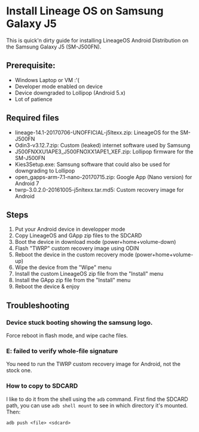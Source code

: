 # Install Lineage OS on Samsung Galaxy J5

This is quick'n dirty guide for installing LineageOS Android Distribution on the Samsung Galaxy J5 (SM-J500FN).

## Prerequisite:

* Windows Laptop or VM :'(
 * Developer mode enabled on device
 * Device downgraded to Lollipop (Android 5.x)
 * Lot of patience

## Required files

 * lineage-14.1-20170706-UNOFFICIAL-j5ltexx.zip: LineageOS for the SM-J500FN
 * Odin3-v3.12.7.zip: Custom (leaked) internet software used by Samsung
 * J500FNXXU1APE3_J500FNOXX1APE1_XEF.zip: Lollipop firmware for the SM-J500FN
 * Kies3Setup.exe: Samsung software that could also be used for downgrading to Lollipop
 * open_gapps-arm-7.1-nano-20170715.zip: Google App (Nano version) for Android 7
 * twrp-3.0.2.0-20161005-j5nltexx.tar.md5: Custom recovery image for Android
 
 ## Steps
 
  1. Put your Android device in developper mode
  2. Copy LineageOS and GApp zip files to the SDCARD
  3. Boot the device in download mode (power+home+volume-down)
  3. Flash "TWRP" custom recovery image using ODIN
  4. Reboot the device in the custom recovery mode (power+home+volume-up)
  5. Wipe the device from the "Wipe" menu
  6. Install the custom LineageOS zip file from the "Install" menu
  7. Install the GApp zip file from the "Install" menu
  8. Reboot the device & enjoy
  
 ## Troubleshooting
 
 ### Device stuck booting showing the samsung logo.
 Force reboot in flash mode, and wipe cache files.
 
 ### E: failed to verify whole-file signature
 You need to run the TWRP custom recovery image for Android, not the stock one.
 
 ### How to copy to SDCARD
 I like to do it from the shell using the `adb` command.
 First find the SDCARD path, you can use `adb shell mount` to see in which directory it's mounted.
 Then:
 ```
 adb push <file> <sdcard>
 ```
